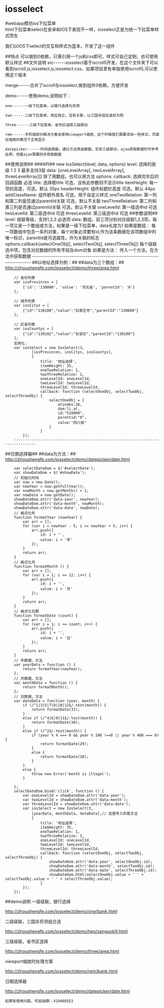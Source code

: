 # iosselect
#webapp模仿ios下拉菜单  
html下拉菜单select在安卓和IOS下表现不一样，iosselect正是为统一下拉菜单样式而生

我们以IOS下select的交互和样式为蓝本，开发了这一组件

##特点
可以做到0依赖，只需引用一个js和css即可，样式可自己定制，也可使用默认样式
##文件说明
src------iosselect基于iscroll5开发，在这个文件夹下可以看到iscroll.js,iosselect.js,iosselect.css，如果项目里有单独使用iscroll5,可以使用这个版本

merge------合并了iscroll与iosselect,做到组件0依赖，方便开发

demo------使用demo,说明如下：

    one------一级下拉菜单，以银行选择为实例
    
    two------二级下拉菜单，相互独立，没有关联，以三国杀组合选将为例
    
    three------三级下拉菜单，省市区选择三级联动
    
    rem------手机端部分解决方案会使用viewport缩放，这个时候我们需要添加一些样式，页面在缩放的情况下正常显示
    
    datepicker------时间选择器，通过方法筛选数据，实现三级联动，ajax获取数据时可参考此例，但是ajax需要同步获取数据
##使用说明##
###API##
	    new IosSelect(level, data, options)
	    level: 选择的层级 1 2 3 最多支持3层
		data: [oneLevelArray[, twoLevelArray[, threeLevelArray]]] 除了用数组，也可以用方法
		options:
		     callback: 选择完毕后的回调函数 必选
		     title: 选择框title  可选，没有此参数则不显示title
		     itemHeight: 每一项的高度，可选，默认 35px
		     headerHeight: 组件标题栏高度 可选，默认 44px
		     addClassName: 组件额外类名 可选，用于自定义样式
		     oneTwoRelation: 第一列和第二列是否通过parentId关联 可选，默认不关联
		     twoThreeRelation: 第二列和第三列是否通过parentId关联 可选，默认不关联
		     oneLevelId: 第一级选中id 可选
		     twoLevelId: 第二级选中id 可选
		     threeLevelId: 第三级选中id 可选
##参数说明##
		level: 级联等级，支持1,2,3 必选项
		data: 数组，前三项分别对应级联1,2,3项，每一项又是一个数组或方法，如果是一级下拉菜单，data长度为1
		    如果是数组：
		        每一项数组中包含一系列对象，每个对象必须要有id,作为该条数据在该项数组中的唯一标识，parentId是可选属性，作为关联的标志
		options.callback(selectOneObj[[, selectTwoObj], selectThreeObj]) 每个级联选中项，包含对应数据的所有字段及dom对象
		    如果是方法：
		    传入一个方法，在方法中获取数据
	    -----------------------------------------------------------------------------
##以地址选择为例：##
##data为三个数组：##
http://zhoushengfe.com/iosselect/demo/three/area.html

	    // 省份列表
	    var iosProvinces = [
	        {'id': '130000', 'value': '河北省', 'parentId': '0'}
	    ];
	
	    // 城市列表
	    var iosCitys = [
	        {"id":"130100","value":"石家庄市","parentId":"130000"}
	    ];
	
	    // 区县列表
	    var iosCountys = [
	        {"id":"130102","value":"长安区","parentId":"130100"}
	    ];
	    实例化：
	    var iosSelect = new IosSelect(3, 
	            [iosProvinces, iosCitys, iosCountys],
	            {
	                title: '地址选择',
	                itemHeight: 35,
	                oneTwoRelation: 1,
	                twoThreeRelation: 1,
	                oneLevelId: oneLevelId,
	                twoLevelId: twoLevelId,
	                threeLevelId: threeLevelId,
	                callback: function (selectOneObj, selectTwoObj, selectThreeObj) {
	                    selectOneObj = {
	                        atindex:26,
	                        dom:li.at,
	                        id:"510000",
	                        parentid:"0",
	                        value:"四川省"
	                    }
	                }
	        });
	    --------------------------------------------------------------------------------
##日期选择器##
##data为方法：##
http://zhoushengfe.com/iosselect/demo/datepicker/date.html

	    var selectDateDom = $('#selectDate');
	    var showDateDom = $('#showDate');
	    // 初始化时间
	    var now = new Date();
	    var nowYear = now.getFullYear();
	    var nowMonth = now.getMonth() + 1;
	    var nowDate = now.getDate();
	    showDateDom.attr('data-year', nowYear);
	    showDateDom.attr('data-month', nowMonth);
	    showDateDom.attr('data-date', nowDate);
	    // 格式化年
	    function formatYear (nowYear) {
	        var arr = [];
	        for (var i = nowYear - 5; i <= nowYear + 5; i++) {
	            arr.push({
	                id: i + '',
	                value: i + '年'
	            });
	        }
	        return arr;
	    }
	    // 格式化月
	    function formatMonth () {
	        var arr = [];
	        for (var i = 1; i <= 12; i++) {
	            arr.push({
	                id: i + '',
	                value: i + '月'
	            });
	        }
	        return arr;
	    }
	    // 格式化日期
	    function formatDate (count) {
	        var arr = [];
	        for (var i = 1; i <= count; i++) {
	            arr.push({
	                id: i + '',
	                value: i + '日'
	            });
	        }
	        return arr;
	    }
	    // 年数据，方法
	    var yearData = function () {
	        return formatYear(nowYear);
	    };
	    // 月数据，方法
	    var monthData = function () {
	        return formatMonth();
	    };
	    // 日数据，方法
	    var dateData = function (year, month) {
	        if (/^1|3|5|7|8|10|12$/.test(month)) {
	            return formatDate(31);
	        }
	        else if (/^4|6|9|11$/.test(month)) {
	            return formatDate(30);
	        }
	        else if (/^2$/.test(month)) {
	            if (year % 4 === 0 && year % 100 !==0 || year % 400 === 0) {
	                return formatDate(29);
	            }
	            else {
	                return formatDate(28);
	            }
	        }
	        else {
	            throw new Error('month is illegal');
	        }
	        
	    };
	    selectDateDom.bind('click', function () {
	        var oneLevelId = showDateDom.attr('data-year');
	        var twoLevelId = showDateDom.attr('data-month');
	        var threeLevelId = showDateDom.attr('data-date');
	        var iosSelect = new IosSelect(3, 
	            [yearData, monthData, dateData],// 这里传入的是方法
	            {
	                title: '地址选择',
	                itemHeight: 35,
	                oneTwoRelation: 1,
	                twoThreeRelation: 1,
	                oneLevelId: oneLevelId,
	                twoLevelId: twoLevelId,
	                threeLevelId: threeLevelId,
	                callback: function (selectOneObj, selectTwoObj, selectThreeObj) {
	                    showDateDom.attr('data-year', selectOneObj.id);
	                    showDateDom.attr('data-month', selectTwoObj.id);
	                    showDateDom.attr('data-date', selectThreeObj.id);
	                    showDateDom.html(selectOneObj.value + ' ' + selectTwoObj.value + ' ' + selectThreeObj.value);
	                }
	        });
	    });
##demo说明
一级级联，银行选择

http://zhoushengfe.com/iosselect/demo/one/bank.html

二级级联，三国杀将领组合选

http://zhoushengfe.com/iosselect/demo/two/sanguokill.html

三级级联，省市区选择

http://zhoushengfe.com/iosselect/demo/three/area.html

viewport缩放时处理方案

http://zhoushengfe.com/iosselect/demo/rem/bank.html

日期选择器

http://zhoushengfe.com/iosselect/demo/datepicker/date.html
    
    
    如果有使用问题，可加QQ群：419468553
